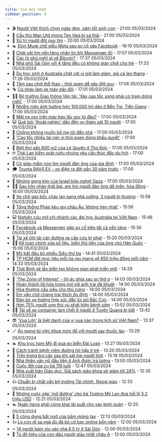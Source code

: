```yaml
---
title: Tim mới nhất
sidebar_position: 9
---
```


<!-- vnexpress-tin-moi-nhat:START -->
- 🎬 [Người Việt thích chọn ngày đẹp, năm tốt sinh con](https://vnexpress.net/nguoi-viet-thich-chon-ngay-dep-nam-tot-sinh-con-4718835.html) - 21:00 05/03/2024
- 🐎 [Cầu thủ Man Utd mong Ten Hag bị sa thải](https://vnexpress.net/cau-thu-man-utd-mong-ten-hag-bi-sa-thai-4718785.html) - 21:00 05/03/2024
- 🦍 [Xử trí người đột quỵ tim](https://vnexpress.net/xu-tri-nguoi-dot-quy-tim-4718688.html) - 20:00 05/03/2024
- 🏊 [Elon Musk chế giễu Meta sau sự cố sập Facebook](https://vnexpress.net/elon-musk-che-gieu-meta-sau-su-co-sap-facebook-4718851.html) - 18:10 05/03/2024
- 🎊 [Chật vật tìm nền tảng nhắn tin khi Messenger lỗi](https://vnexpress.net/chat-vat-tim-nen-tang-nhan-tin-khi-messenger-loi-4718847.html) - 17:57 05/03/2024
- 🎃 [Các tỷ phú nghĩ gì về Bitcoin?](https://vnexpress.net/cac-ty-phu-nghi-gi-ve-bitcoin-4718756.html) - 17:37 05/03/2024
- 🧰 [Nhà phố Sài Gòn với 4 tầng đều có không gian chơi cho trẻ](https://vnexpress.net/nha-pho-sai-gon-voi-4-tang-deu-co-khong-gian-choi-cho-tre-4718691.html) - 17:33 05/03/2024
- 🔭 [Du học sinh ở Australia chật vật vì giờ làm giảm, giá cả leo thang](https://vnexpress.net/du-hoc-sinh-o-australia-chat-vat-vi-gio-lam-giam-gia-ca-leo-thang-4718686.html) - 17:26 05/03/2024
- 🫶 [Tắm sau chơi thể thao - thói quen dễ gây đột quỵ](https://vnexpress.net/tam-sau-choi-the-thao-thoi-quen-de-gay-dot-quy-4718517.html) - 17:06 05/03/2024
- 🪜 [Cú nhảy làm xe máy gãy đôi](https://vnexpress.net/cu-nhay-lam-xe-may-gay-doi-4717875.html) - 17:01 05/03/2024
- 👨‍🏫 [Bộ trưởng Giao thông Vận tải: &#39;Xây cao tốc xong phải có trạm dừng nghỉ&#39;](https://vnexpress.net/bo-truong-giao-thong-van-tai-xay-cao-toc-xong-phai-co-tram-dung-nghi-4718836.html) - 17:00 05/03/2024
- 🎊 [Nhiễm mặn ảnh hưởng hơn 100.000 hộ dân ở Bến Tre, Tiền Giang](https://vnexpress.net/nhiem-man-anh-huong-hon-100-000-ho-dan-o-ben-tre-tien-giang-4718814.html) - 17:00 05/03/2024
- 🎊 [Mặt nạ oxy trên máy bay lấy oxy từ đâu?](https://vnexpress.net/mat-na-oxy-tren-may-bay-lay-oxy-tu-dau-4718792.html) - 17:00 05/03/2024
- 😺 [Quẻ bói &#39;thoát nghèo&#39; dẫn đến vụ thảm sát 10 người](https://vnexpress.net/que-boi-thoat-ngheo-dan-den-vu-tham-sat-10-nguoi-4718775.html) - 17:00 05/03/2024
- 🐘 [Chồng không muốn bố mẹ tôi đến nhà](https://vnexpress.net/chong-khong-muon-bo-me-toi-den-nha-4718718.html) - 17:00 05/03/2024
- 🌁 [&#39;Cao tốc nhiều tai nạn vì thói quen dùng khẩu quyết&#39;](https://vnexpress.net/cao-toc-nhieu-tai-nan-vi-thoi-quen-dung-khau-quyet-4718622.html) - 17:00 05/03/2024
- 🐲 [Biệt thự gần 600 m2 của Lệ Quyên ở Thủ Đức](https://vnexpress.net/biet-thu-gan-600-m2-cua-le-quyen-o-thu-duc-4718601.html) - 17:00 05/03/2024
- 🤓 [Thái Lan kiểm soát rượu nhưng yêu cầu thúc đẩy du lịch](https://vnexpress.net/thai-lan-kiem-soat-ruou-nhung-yeu-cau-thuc-day-du-lich-4718471.html) - 17:00 05/03/2024
- 💪 [Cô giáo mầm non tìm người đàn ông của gia đình](https://vnexpress.net/co-giao-mam-non-tim-nguoi-dan-ong-cua-gia-dinh-4718450.html) - 17:00 05/03/2024
- 🎓 [Toyota RAV4 EV - xe điện ra đời gần 30 năm trước](https://vnexpress.net/toyota-rav4-ev-xe-dien-ra-doi-gan-30-nam-truoc-4718440.html) - 17:00 05/03/2024
- 🫣 [Những gọng kìm của Israel bóp nghẹt Gaza](https://vnexpress.net/nhung-gong-kim-cua-israel-bop-nghet-gaza-4718421.html) - 17:00 05/03/2024
- 🧑‍💻 [Sau hôn nhân thất bại, em tìm người đàn ông dễ mến, hòa đồng](https://vnexpress.net/sau-hon-nhan-that-bai-em-tim-nguoi-dan-ong-de-men-hoa-dong-4718452.html) - 16:00 05/03/2024
- 🐲 [Xe chở gas bốc cháy lan sang nhà xưởng, 3 người bị thương](https://vnexpress.net/xe-cho-gas-boc-chay-lan-sang-nha-xuong-3-nguoi-bi-thuong-4718837.html) - 15:58 05/03/2024
- 🌝 [Tổng thống Pháp kêu gọi châu Âu &#39;không hèn nhát&#39;](https://vnexpress.net/tong-thong-phap-keu-goi-chau-au-khong-hen-nhat-4718834.html) - 15:56 05/03/2024
- 😺 [Nghiên cứu mở chi nhánh các đại học Australia tại Việt Nam](https://vnexpress.net/nghien-cuu-mo-chi-nhanh-cac-dai-hoc-australia-tai-viet-nam-4718831.html) - 15:48 05/03/2024
- 🐎 [Facebook và Messenger gặp sự cố trên tất cả nền tảng](https://vnexpress.net/facebook-va-messenger-gap-su-co-tren-tat-ca-nen-tang-4718833.html) - 15:36 05/03/2024
- 🎡 [Tài xế ôtô tải cản đường xe cấp cứu bị phạt](https://vnexpress.net/tai-xe-oto-tai-can-duong-xe-cap-cuu-bi-phat-4718830.html) - 15:20 05/03/2024
- 👨‍🏫 [Kế toán chỉnh sửa số liệu, biển thủ tiền của ông chủ Hàn Quốc](https://vnexpress.net/ke-toan-chinh-sua-so-lieu-bien-thu-tien-cua-ong-chu-han-quoc-4718818.html) - 15:06 05/03/2024
- 🦆 [Mỹ bắt đầu bỏ phiếu Siêu thứ ba](https://vnexpress.net/my-bat-dau-bo-phieu-sieu-thu-ba-4718819.html) - 14:41 05/03/2024
- 🚦 [TP HCM đặt mục tiêu mỗi ha rau mang về 850 triệu đồng mỗi năm](https://vnexpress.net/tp-hcm-dat-muc-tieu-moi-ha-rau-mang-ve-850-trieu-dong-moi-nam-4718787.html) - 14:33 05/03/2024
- 💫 [Thái Bình sẽ lấn biển tạo không gian phát triển mới](https://vnexpress.net/thai-binh-se-lan-bien-tao-khong-gian-phat-trien-moi-4718815.html) - 14:29 05/03/2024
- 🎉 [&#39;The Zone of Interest&#39; - tội ác phía sau sự thờ ơ](https://vnexpress.net/giai-tri/phim/thu-vien-phim/the-zone-of-interest-686) - 14:03 05/03/2024
- 🌋 [Hoàn thành lời hứa trong mơ với anh trai đã khuất](https://vnexpress.net/hoan-thanh-loi-hua-trong-mo-voi-anh-trai-da-khuat-4718696.html) - 14:00 05/03/2024
- 🤖 [Hòa thượng cầu siêu cho thú cưng](https://vnexpress.net/hoa-thuong-cau-sieu-cho-thu-cung-4718521.html) - 14:00 05/03/2024
- 🦏 [Em vẫn chờ chàng trai thích ổn định](https://vnexpress.net/em-van-cho-chang-trai-thich-on-dinh-4718453.html) - 14:00 05/03/2024
- 🦩 [Đàn bò xạ hương hợp sức đẩy lùi sói Bắc Cực](https://vnexpress.net/dan-bo-xa-huong-hop-suc-day-lui-soi-bac-cuc-4718143.html) - 14:00 05/03/2024
- 👺 [Hơn 75% người ung thư vú phát hiện bệnh sớm](https://vnexpress.net/hon-75-nguoi-ung-thu-vu-phat-hien-benh-som-4718802.html) - 13:52 05/03/2024
- 🧑‍🏫 [Tài xế xe container làm chết 6 người ở Tuyên Quang bị bắt](https://vnexpress.net/khoi-to-tai-xe-container-lam-chet-6-nguoi-o-tuyen-quang-4718808.html) - 13:42 05/03/2024
- 😎 [&#39;Vua Lợn&#39; là biệt danh của vị vua nào trong lịch sử Việt Nam?](https://vnexpress.net/vua-lon-la-biet-danh-cua-vi-vua-nao-trong-lich-su-viet-nam-4718774.html) - 13:37 05/03/2024
- 🪄 [Án mạng từ việc khoe món đồ với người say thuốc lào](https://vnexpress.net/an-mang-tu-viec-khoe-mon-do-voi-nguoi-say-thuoc-lao-4718767.html) - 13:29 05/03/2024
- 🏊 [Khu trục hạm Mỹ đi qua eo biển Đài Loan](https://vnexpress.net/khu-truc-ham-my-di-qua-eo-bien-dai-loan-4718803.html) - 13:27 05/03/2024
- 💃 [Cách tránh bệnh viêm đường hô hấp ở trẻ](https://vnexpress.net/cach-tranh-benh-viem-duong-ho-hap-o-tre-4718791.html) - 13:20 05/03/2024
- 🦆 [Trốn trong bụi cây sau khi sát hại người tình](https://vnexpress.net/tron-trong-bui-cay-sau-khi-sat-hai-nguoi-tinh-4718782.html) - 13:19 05/03/2024
- 🎊 [Nhà thiên văn nữ đầu tiên ở Anh được trả lương](https://vnexpress.net/nha-thien-van-nu-dau-tien-o-anh-duoc-tra-luong-4717984.html) - 13:00 05/03/2024
- 👺 [Cuộc đời của cụ bà 119 tuổi](https://vnexpress.net/cuoc-doi-cua-cu-ba-119-tuoi-4718067.html) - 12:47 05/03/2024
- 🎡 [Nhà xuất bản Giáo dục: Giá sách giáo khoa sẽ giảm tới 24%](https://vnexpress.net/nha-xuat-ban-giao-duc-gia-sach-giao-khoa-se-giam-toi-24-4718773.html) - 12:35 05/03/2024
- 👍 [Chuẩn bị chất vấn bộ trưởng Tài chính, Ngoại giao](https://vnexpress.net/chuan-bi-chat-van-bo-truong-tai-chinh-ngoai-giao-4718795.html) - 12:33 05/03/2024
- 🐎 [Những cuộc gặp &#39;mở đường&#39; cho bà Trương Mỹ Lan đưa hối lộ 5,2 triệu USD](https://vnexpress.net/nhung-cuoc-gap-mo-duong-cho-ba-truong-my-lan-dua-hoi-lo-5-2-trieu-usd-4717625.html) - 12:21 05/03/2024
- 🏊 [Ngân hàng phải công khai lãi suất cho vay bình quân](https://vnexpress.net/ngan-hang-phai-cong-khai-lai-suat-cho-vay-binh-quan-4718798.html) - 12:20 05/03/2024
- 🦩 [5 công dụng bất ngờ của bấm móng tay](https://vnexpress.net/5-cong-dung-bat-ngo-cua-bam-mong-tay-4717881.html) - 12:13 05/03/2024
- 👍 [Lo con rể sa ngã dù đã bỏ cờ bạc online bốn năm](https://vnexpress.net/lo-con-re-sa-nga-du-da-bo-co-bac-online-bon-nam-4718670.html) - 12:00 05/03/2024
- 🔥 [14 người bám víu vào nhà 6,5 tỷ ở Sài Gòn](https://vnexpress.net/14-nguoi-bam-viu-vao-nha-6-5-ty-o-sai-gon-4718639.html) - 12:00 05/03/2024
- 💄 [Tủ đồ hiệu của con dâu người giàu nhất châu Á](https://vnexpress.net/tu-do-hieu-cua-con-dau-nguoi-giau-nhat-chau-a-4718488.html) - 12:00 05/03/2024<!-- vnexpress-tin-moi-nhat:END -->
